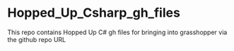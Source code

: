 # Hopped_Up_Csharp_gh_files
This repo contains Hopped Up C# gh files for bringing into grasshopper via the github repo URL
